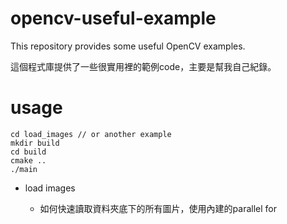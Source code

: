# opencv-useful-example
This repository provides some useful OpenCV examples.

這個程式庫提供了一些很實用裡的範例code，主要是幫我自己紀錄。

# usage
```
cd load_images // or another example
mkdir build
cd build
cmake ..
./main
```

* load images

    * 如何快速讀取資料夾底下的所有圖片，使用內建的parallel for
